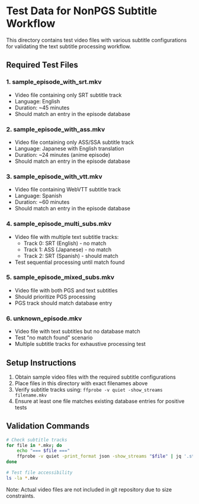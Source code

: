 # Test Data for NonPGS Subtitle Workflow

This directory contains test video files with various subtitle configurations for validating the text subtitle processing workflow.

## Required Test Files

### 1. sample_episode_with_srt.mkv
- Video file containing only SRT subtitle track
- Language: English
- Duration: ~45 minutes
- Should match an entry in the episode database

### 2. sample_episode_with_ass.mkv  
- Video file containing only ASS/SSA subtitle track
- Language: Japanese with English translation
- Duration: ~24 minutes (anime episode)
- Should match an entry in the episode database

### 3. sample_episode_with_vtt.mkv
- Video file containing WebVTT subtitle track
- Language: Spanish
- Duration: ~60 minutes
- Should match an entry in the episode database

### 4. sample_episode_multi_subs.mkv
- Video file with multiple text subtitle tracks:
  - Track 0: SRT (English) - no match
  - Track 1: ASS (Japanese) - no match  
  - Track 2: SRT (Spanish) - should match
- Test sequential processing until match found

### 5. sample_episode_mixed_subs.mkv
- Video file with both PGS and text subtitles
- Should prioritize PGS processing
- PGS track should match database entry

### 6. unknown_episode.mkv
- Video file with text subtitles but no database match
- Test "no match found" scenario
- Multiple subtitle tracks for exhaustive processing test

## Setup Instructions

1. Obtain sample video files with the required subtitle configurations
2. Place files in this directory with exact filenames above
3. Verify subtitle tracks using: `ffprobe -v quiet -show_streams filename.mkv`
4. Ensure at least one file matches existing database entries for positive tests

## Validation Commands

```bash
# Check subtitle tracks
for file in *.mkv; do
    echo "=== $file ==="
    ffprobe -v quiet -print_format json -show_streams "$file" | jq '.streams[] | select(.codec_type=="subtitle") | {index, codec_name, tags}'
done

# Test file accessibility
ls -la *.mkv
```

Note: Actual video files are not included in git repository due to size constraints.
